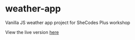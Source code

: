 # weather-app
 
Vanilla JS weather app project for SheCodes Plus workshop

View the live version [here](https://sad-shockley-7ab00b.netlify.app/)
